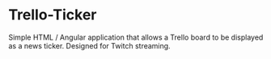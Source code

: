 # Trello-Ticker
Simple HTML / Angular application that allows a Trello board to be displayed as a news ticker. Designed for Twitch streaming.
